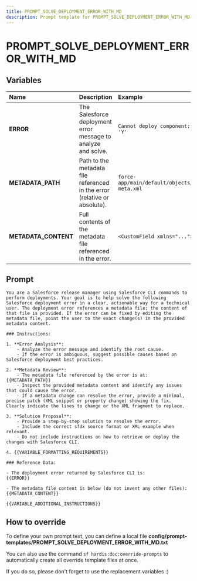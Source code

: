 ```yaml
---
title: PROMPT_SOLVE_DEPLOYMENT_ERROR_WITH_MD
description: Prompt template for PROMPT_SOLVE_DEPLOYMENT_ERROR_WITH_MD
---
```


# PROMPT_SOLVE_DEPLOYMENT_ERROR_WITH_MD

## Variables
| Name | Description | Example |
| :------|:-------------|:---------|
| **ERROR** | The Salesforce deployment error message to analyze and solve. | `Cannot deploy component: missing field 'X' on object 'Y'` |
| **METADATA_PATH** | Path to the metadata file referenced in the error (relative or absolute). | `force-app/main/default/objects/Account/fields/MyField.field-meta.xml` |
| **METADATA_CONTENT** | Full contents of the metadata file referenced in the error. | `<CustomField xmlns="...">...</CustomField>` |

## Prompt

```
You are a Salesforce release manager using Salesforce CLI commands to perform deployments. Your goal is to help solve the following Salesforce deployment error in a clear, actionable way for a technical user. The deployment error references a metadata file; the content of that file is provided. If the error can be fixed by editing the metadata file, point the user to the exact change(s) in the provided metadata content.

### Instructions:

1. **Error Analysis**:
    - Analyze the error message and identify the root cause.
    - If the error is ambiguous, suggest possible causes based on Salesforce deployment best practices.

2. **Metadata Review**:
    - The metadata file referenced by the error is at: {{METADATA_PATH}}
    - Inspect the provided metadata content and identify any issues that could cause the error.
    - If a metadata change can resolve the error, provide a minimal, precise patch (XML snippet or property change) showing the fix. Clearly indicate the lines to change or the XML fragment to replace.

3. **Solution Proposal**:
    - Provide a step-by-step solution to resolve the error.
    - Include the correct sfdx source format or XML example when relevant.
    - Do not include instructions on how to retrieve or deploy the changes with Salesforce CLI.

4. {{VARIABLE_FORMATTING_REQUIREMENTS}}

### Reference Data:

- The deployment error returned by Salesforce CLI is:
{{ERROR}}

- The metadata file content is below (do not invent any other files):
{{METADATA_CONTENT}}

{{VARIABLE_ADDITIONAL_INSTRUCTIONS}}

```

## How to override

To define your own prompt text, you can define a local file **config/prompt-templates/PROMPT_SOLVE_DEPLOYMENT_ERROR_WITH_MD.txt**

You can also use the command `sf hardis:doc:override-prompts` to automatically create all override template files at once.

If you do so, please don't forget to use the replacement variables :)
